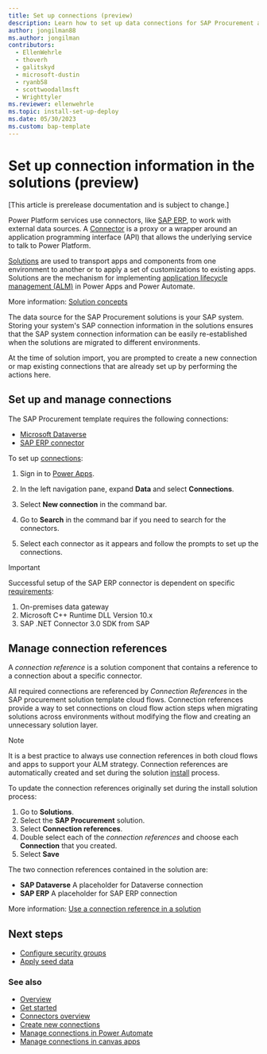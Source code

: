 ```yaml
---
title: Set up connections (preview)
description: Learn how to set up data connections for SAP Procurement apps and flows.
author: jongilman88
ms.author: jongilman
contributors:
  - EllenWehrle
  - thoverh
  - galitskyd
  - microsoft-dustin
  - ryanb58
  - scottwoodallmsft
  - Wrighttyler
ms.reviewer: ellenwehrle
ms.topic: install-set-up-deploy
ms.date: 05/30/2023
ms.custom: bap-template
---
```


# Set up connection information in the solutions (preview)

[This article is prerelease documentation and is subject to change.]

Power Platform services use connectors, like [SAP ERP](/connectors/saperp/), to work with external data sources. A [Connector](/connectors/connectors) is a proxy or a wrapper around an application programming interface (API) that allows the underlying service to talk to Power Platform.

[Solutions](/power-apps/maker/data-platform/solutions-overview) are used to transport apps and components from one environment to another or to apply a set of customizations to existing apps. Solutions are the mechanism for implementing [application lifecycle management (ALM)](/power-platform/alm/overview-alm) in Power Apps and Power Automate.

More information: [Solution concepts](/power-platform/alm/solution-concepts-alm)

The data source for the SAP Procurement solutions is your SAP system. Storing your system's SAP connection information in the solutions ensures that the SAP system connection information can be easily re-established when the solutions are migrated to different environments.

At the time of solution import, you are prompted to create a new connection or map existing connections that are already set up by performing the actions here.

## Set up and manage connections

The SAP Procurement template requires the following connections:

- [Microsoft Dataverse](/connectors/commondataserviceforapps/)
- [SAP ERP connector](/connectors/saperp/)

To set up [connections](/connectors/connectors):

1. Sign in to [Power Apps](https://make.powerapps.com).

1. In the left navigation pane, expand **Data** and select **Connections**.

1. Select **New connection** in the command bar.

1. Go to **Search** in the command bar if you need to search for the connectors.

1. Select each connector as it appears and follow the prompts to set up the connections.

> [!IMPORTANT]
> Successful setup of the SAP ERP connector is dependent on specific [requirements](requirements.md):
>
> 1. On-premises data gateway
> 1. Microsoft C++ Runtime DLL Version 10.x
> 1. SAP .NET Connector 3.0 SDK from SAP

## Manage connection references

A _connection reference_ is a solution component that contains a reference to a connection about a specific connector.

All required connections are referenced by _Connection References_ in the SAP procurement solution template cloud flows. Connection references provide a way to set connections on cloud flow action steps when migrating solutions across environments without modifying the flow and creating an unnecessary solution layer. 

> [!NOTE]
> It is a best practice to always use connection references in both cloud flows and apps to support your ALM strategy.
> Connection references are automatically created and set during the solution [install](install.md) process.

To update the connection references originally set during the install solution process:

1. Go to **Solutions**.
1. Select the **SAP Procurement** solution.
1. Select **Connection references**.
1. Double select each of the _connection references_ and choose each **Connection** that you created.
1. Select **Save**

The two connection references contained in the solution are:

- **SAP Dataverse** A placeholder for Dataverse connection
- **SAP ERP**  A placeholder for SAP ERP connection

More information: [Use a connection reference in a solution](/power-apps/maker/data-platform/create-connection-reference)

## Next steps

- [Configure security groups](configure-security-groups.md)
- [Apply seed data](apply-seed-data.md)

### See also

- [Overview](../overview.md)
- [Get started](get-started.md)
- [Connectors overview](/connectors/connectors)
- [Create new connections](/power-apps/maker/canvas-apps/add-manage-connections#create-a-new-connection)
- [Manage connections in Power Automate](/power-automate/add-manage-connections)
- [Manage connections in canvas apps](/power-apps/maker/canvas-apps/add-manage-connections)
